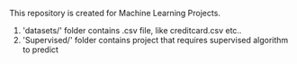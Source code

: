 This repository is created for Machine Learning Projects.
1. 'datasets/' folder contains .csv file, like creditcard.csv etc..
2. 'Supervised/' folder contains project that requires supervised algorithm to predict